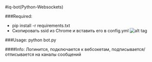 #iq-bot(Python-Websockets)

###Required:
* pip install -r requirements.txt
* Скопировать ssid из Chrome и вставить его в config.yml
![alt tag](http://www.dropbox.com/s/9wuluj48cfmaz9v/Screenshot%202016-05-02%2016.08.32.png?dl=0)

###Usage:
python bot.py

####Info:
Логинится, подключается к вебсокетам, подписывается/отписывается на каналы сообщений

